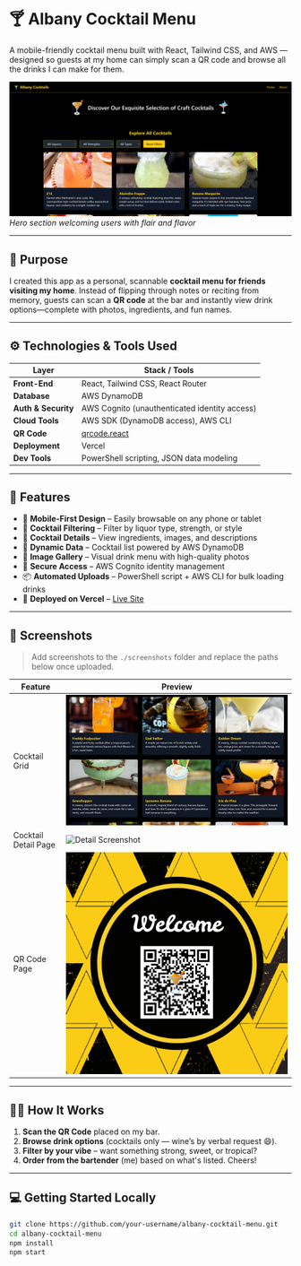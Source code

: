 # 🍸 Albany Cocktail Menu

A mobile-friendly cocktail menu built with React, Tailwind CSS, and AWS — designed so guests at my home can simply scan a QR code and browse all the drinks I can make for them.

![Hero Screenshot](./screenshots/hero-section.png)
*Hero section welcoming users with flair and flavor*

---

## 🎯 Purpose

I created this app as a personal, scannable **cocktail menu for friends visiting my home**. Instead of flipping through notes or reciting from memory, guests can scan a **QR code** at the bar and instantly view drink options—complete with photos, ingredients, and fun names.

---

## ⚙️ Technologies & Tools Used

| Layer         | Stack / Tools |
|--------------|---------------|
| **Front-End** | React, Tailwind CSS, React Router |
| **Database**  | AWS DynamoDB |
| **Auth & Security** | AWS Cognito (unauthenticated identity access) |
| **Cloud Tools** | AWS SDK (DynamoDB access), AWS CLI |
| **QR Code** | [qrcode.react](https://www.npmjs.com/package/qrcode.react) |
| **Deployment** | Vercel |
| **Dev Tools** | PowerShell scripting, JSON data modeling |

---

## 🚀 Features

- 📱 **Mobile-First Design** – Easily browsable on any phone or tablet
- 🍹 **Cocktail Filtering** – Filter by liquor type, strength, or style
- 🧠 **Cocktail Details** – View ingredients, images, and descriptions
- 🧾 **Dynamic Data** – Cocktail list powered by AWS DynamoDB
- 📸 **Image Gallery** – Visual drink menu with high-quality photos
- 🔐 **Secure Access** – AWS Cognito identity management
- 📦 **Automated Uploads** – PowerShell script + AWS CLI for bulk loading drinks
- 🔗 **Deployed on Vercel** – [Live Site](https://albany-cocktail-menu.vercel.app)

---

## 📸 Screenshots

> Add screenshots to the `./screenshots` folder and replace the paths below once uploaded.

| Feature | Preview |
|--------|---------|
| Cocktail Grid | ![Grid Screenshot](./screenshots/grid-section.png) |
| Cocktail Detail Page | ![Detail Screenshot](./screenshots/detail-page.png) |
| QR Code Page | ![QR Code Screenshot](./screenshots/qr-cocktail.png) |

---

## 🧑‍🍳 How It Works

1. **Scan the QR Code** placed on my bar.
2. **Browse drink options** (cocktails only — wine’s by verbal request 😄).
3. **Filter by your vibe** – want something strong, sweet, or tropical?
4. **Order from the bartender** (me) based on what's listed. Cheers!

---

## 💻 Getting Started Locally

```bash
git clone https://github.com/your-username/albany-cocktail-menu.git
cd albany-cocktail-menu
npm install
npm start
